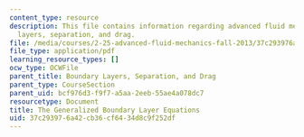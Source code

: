 ```yaml
---
content_type: resource
description: This file contains information regarding advanced fluid mechanics, boundary
  layers, separation, and drag.
file: /media/courses/2-25-advanced-fluid-mechanics-fall-2013/37c293976a42cb36cf6434d8c9f252df_MIT2_25F13_GeneralizedEqn.pdf
file_type: application/pdf
learning_resource_types: []
ocw_type: OCWFile
parent_title: Boundary Layers, Separation, and Drag
parent_type: CourseSection
parent_uid: bcf976d3-f9f7-a5aa-2eeb-55ae4a078dc7
resourcetype: Document
title: The Generalized Boundary Layer Equations
uid: 37c29397-6a42-cb36-cf64-34d8c9f252df
---
```

